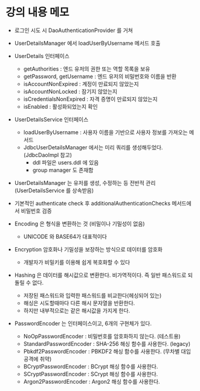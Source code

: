 # 강의 내용 메모

- 로그인 시도 시 DaoAuthenticationProvider 를 거쳐 
- UserDetailsManager 에서 loadUserByUsername 메서드 호출
- UserDetails 인터페이스
  - getAuthorities : 엔드 유저의 권한 또는 역할 목록을 보유
  - getPassword, getUsername : 엔드 유저의 비밀번호와 이름을 반환
  - isAccountNonExpired : 계정이 만료되지 않았는지
  - isAccountNonLocked :  잠기지 않았는지
  - isCredentialsNonExpired : 자격 증명이 만료되지 않았는지
  - isEnabled : 활성화되었는지 확인
- UserDetailsService 인터페이스
  - loadUserByUsername : 사용자 이름을 기반으로 사용자 정보를 가져오는 메서드
  - JdbcUserDetailsManager 에서는 미리 쿼리를 생성해두었다. (JdbcDaoImpl 참고)
    - ddl 파일은 users.ddl 에 있음
    - group manager 도 존재함
- UserDetailsManager 는 유저를 생성, 수정하는 등 전반적 관리 (UserDetailsService 를 상속받음)

- 기본적인 authenticate check 후 additionalAuthenticationChecks 메서드에서 비밀번호 검증

- Encoding 은 형식을 변환하는 것 (비밀이나 기밀성이 없음)
  - UNICODE 와 BASE64가 대표적이다
- Encryption 암호화나 기밀성을 보장하는 방식으로 데이터를 암호화
  - 개발자가 비밀키를 이용해 쉽게 복호화할 수 있다
- Hashing 은 데이터를 해시값으로 변환한다. 비가역적이다. 즉 일반 패스워드로 되돌릴 수 없다.
  - 저장된 패스워드와 입력한 패스워드를 비교한다(헤싱되어 있는)
  - 해싱은 시도할때마다 다른 해시 문자열을 반환한다.
  - 하지만 내부적으로는 같은 해시값을 가지게 한다.

- PasswordEncoder 는 인터페이스이고, 6개의 구현체가 있다.
  - NoOpPasswordEncoder : 비밀번호를 암호화하지 않는다. (테스트용)
  - StandardPasswordEncoder : SHA-256 해싱 함수를 사용한다. (legacy)
  - Pbkdf2PasswordEncoder : PBKDF2 해싱 함수를 사용한다. (무차별 대입 공격에 취약)
  - BCryptPasswordEncoder : BCrypt 해싱 함수를 사용한다.
  - SCryptPasswordEncoder : SCrypt 해싱 함수를 사용한다.
  - Argon2PasswordEncoder : Argon2 해싱 함수를 사용한다.
